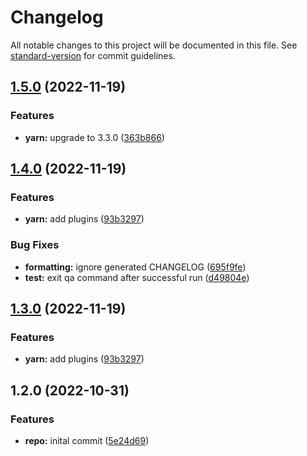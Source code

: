 # Changelog

All notable changes to this project will be documented in this file. See [standard-version](https://github.com/conventional-changelog/standard-version) for commit guidelines.

## [1.5.0](https://github.com/michalsvorc/ts-nodejs-template/compare/v1.4.0...v1.5.0) (2022-11-19)


### Features

* **yarn:** upgrade to 3.3.0 ([363b866](https://github.com/michalsvorc/ts-nodejs-template/commit/363b8667cff5ab3d15543ed8d302a57a53196e30))

## [1.4.0](https://github.com/michalsvorc/ts-nodejs-template/compare/v1.2.0...v1.4.0) (2022-11-19)


### Features

* **yarn:** add plugins ([93b3297](https://github.com/michalsvorc/ts-nodejs-template/commit/93b32975fe7d8ddc45819d93f3c8c90b3a391719))


### Bug Fixes

* **formatting:** ignore generated CHANGELOG ([695f9fe](https://github.com/michalsvorc/ts-nodejs-template/commit/695f9fe575a02855bca4e8594f2d09feb894b721))
* **test:** exit qa command after successful run ([d49804e](https://github.com/michalsvorc/ts-nodejs-template/commit/d49804e662bcf38d9a6dc7e5ed6f1958243c8ef2))

## [1.3.0](https://github.com/michalsvorc/ts-nodejs-template/compare/v1.2.0...v1.3.0) (2022-11-19)


### Features

* **yarn:** add plugins ([93b3297](https://github.com/michalsvorc/ts-nodejs-template/commit/93b32975fe7d8ddc45819d93f3c8c90b3a391719))

## 1.2.0 (2022-10-31)


### Features

* **repo:** inital commit ([5e24d69](https://github.com/michalsvorc/ts-nodejs-template/commit/5e24d699ad6acf06df2631efed5af640876000cb))

